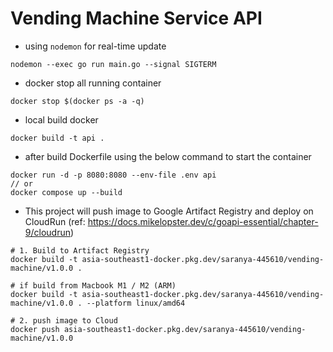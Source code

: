 # Vending Machine Service API
- using `nodemon` for real-time update
```
nodemon --exec go run main.go --signal SIGTERM
```
- docker stop all running container
```
docker stop $(docker ps -a -q)
```
- local build docker
```
docker build -t api .
```
- after build Dockerfile using the below command to start the container
```
docker run -d -p 8080:8080 --env-file .env api
// or
docker compose up --build
```

- This project will push image to Google Artifact Registry and deploy on CloudRun (ref: https://docs.mikelopster.dev/c/goapi-essential/chapter-9/cloudrun)
```
# 1. Build to Artifact Registry
docker build -t asia-southeast1-docker.pkg.dev/saranya-445610/vending-machine/v1.0.0 .

# if build from Macbook M1 / M2 (ARM)
docker build -t asia-southeast1-docker.pkg.dev/saranya-445610/vending-machine/v1.0.0 . --platform linux/amd64

# 2. push image to Cloud
docker push asia-southeast1-docker.pkg.dev/saranya-445610/vending-machine/v1.0.0
```